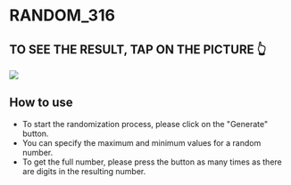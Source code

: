 # RANDOM_316
## TO SEE THE RESULT, TAP ON THE PICTURE 👆

<a href="https://babinigor.github.io/RANDOM_316/"><img src="https://github.com/user-attachments/assets/edd2ce0f-b9f7-4272-af79-14d432bd1794"/></a>

## How to use
 - To start the randomization process, please click on the "Generate" button.
 - You can specify the maximum and minimum values for a random number.
 - To get the full number, please press the button as many times as there are digits in the resulting number.
